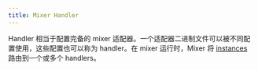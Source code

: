 ```yaml
---
title: Mixer Handler
---
```

Handler 相当于配置完备的 mixer 适配器。一个适配器二进制文件可以被不同配置使用，这些配置也可以称为 handler。在 mixer 运行时，Mixer 将 [instances](#mixer-instance) 路由到一个或多个 handlers。
